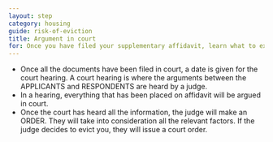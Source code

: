 ```yaml
---
layout: step
category: housing
guide: risk-of-eviction
title: Argument in court
for: Once you have filed your supplementary affidavit, learn what to expect in court
---
```

- Once all the documents have been filed in court, a date is given for the court hearing. A court hearing is where the arguments between the APPLICANTS and RESPONDENTS are heard by a judge.
- In a hearing, everything that has been placed on affidavit will be argued in court.
- Once the court has heard all the information, the judge will make an ORDER. They will take into consideration all the relevant factors.  If the judge decides to evict you, they will issue a court order.
